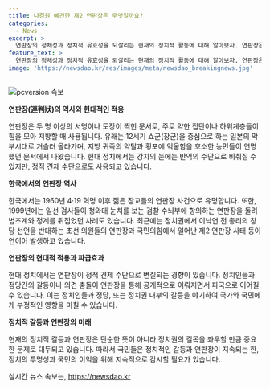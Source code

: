 ```yaml
---
title: 나경원 예견한 제2 연판장은 무엇일까요?
categories:
  - News
excerpt: >
  연판장의 정체성과 정치적 유효성을 되살리는 현재의 정치적 활동에 대해 알아보자. 연판장은 예로부터 약자들의 목소리를 효과적으로 전달하는 수단으로 사용되어 왔으며, 한국 정치권에서도 끊임없는 활용이 이뤄지고 있다. 최근 제2 연판장 사태를 통해 나경원 의원의 지난 제1 연판장 사태와의 관련성을 살펴보고, 그가 현 정치의 수준에 대한 비판을 내놓는 상황을 살펴볼 필요가 있다. 과연, 이는 정치의 실질적인 변화를 이끌어낼 수 있는 족집게 실력인지, 아니면 국민들이 더 이상 정치적 드라마를 인내해야 하는지에 대한 의문을 던진다.
feature_text: >
  연판장의 정체성과 정치적 유효성을 되살리는 현재의 정치적 활동에 대해 알아보자. 연판장은 예로부터 약자들의 목소리를 효과적으로 전달하는 수단으로 사용되어 왔으며, 한국 정치권에서도 끊임없는 활용이 이뤄지고 있다. 최근 제2 연판장 사태를 통해 나경원 의원의 지난 제1 연판장 사태와의 관련성을 살펴보고, 그가 현 정치의 수준에 대한 비판을 내놓는 상황을 살펴볼 필요가 있다. 과연, 이는 정치의 실질적인 변화를 이끌어낼 수 있는 족집게 실력인지, 아니면 국민들이 더 이상 정치적 드라마를 인내해야 하는지에 대한 의문을 던진다.
image: 'https://newsdao.kr/res/images/meta/newsdao_breakingnews.jpg'
---
```


<p><img src="https://newsdao.kr/res/images/meta/newsdao_breakingnews.jpg" alt="pcversion 속보" /></p>

<p><b>연판장(連判狀)의 역사와 현대적인 적용</b></p>

<p data-ke-size="size16">연판장은 두 명 이상의 서명이나 도장이 찍힌 문서로, 주로 약한 집단이나 하위계층들이 힘을 모아 저항할 때 사용됩니다. 유래는 12세기 쇼군(장군)을 중심으로 하는 일본의 막부시대로 거슬러 올라가며, 지방 귀족의 약탈과 횡포에 억울함을 호소한 농민들이 연명했던 문서에서 나왔습니다. 현대 정치에서는 강자의 눈에는 반역의 수단으로 비춰질 수 있지만, 정적 견제 수단으로도 사용되고 있습니다.</p>

<p><b>한국에서의 연판장 역사</b></p>

<p data-ke-size="size16">한국에서는 1960년 4·19 혁명 이후 젊은 장교들의 연판장 사건으로 유명합니다. 또한, 1999년에는 일선 검사들이 청와대 눈치를 보는 검찰 수뇌부에 항의하는 연판장을 돌려 법조계와 정계를 뒤집었던 사례도 있습니다. 최근에는 정치권에서 이낙연 전 총리의 창당 선언을 반대하는 초선 의원들의 연판장과 국민의힘에서 일어난 제2 연판장 사태 등이 연이어 발생하고 있습니다.</p>

<p><b>연판장의 현대적 적용과 파급효과</b></p>

<p data-ke-size="size16">현대 정치에서는 연판장이 정적 견제 수단으로 변질되는 경향이 있습니다. 정치인들과 정당간의 갈등이나 의견 충돌이 연판장을 통해 공개적으로 이뤄지면서 파국으로 이어질 수 있습니다. 이는 정치인들과 정당, 또는 정치권 내부의 갈등을 야기하여 국가와 국민에게 부정적인 영향을 미칠 수 있습니다.</p>

<p><b>정치적 갈등과 연판장의 미래</b></p>

<p data-ke-size="size16">현재의 정치적 갈등과 연판장은 단순한 뜻이 아니라 정치권의 길목을 좌우할 만큼 중요한 문제로 대두되고 있습니다. 따라서 국민들은 정치적인 갈등과 연판장이 지속되는 한, 정치의 투명성과 국민의 이익을 위해 지속적으로 감시할 필요가 있습니다.</p>
실시간 뉴스 속보는, <a href="https://newsdao.kr" rel="dofollow">https://newsdao.kr</a>


